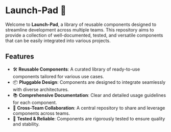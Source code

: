 # Launch-Pad 🚀

Welcome to **Launch-Pad**, a library of reusable components designed to streamline development across multiple teams. This repository aims to provide a collection of well-documented, tested, and versatile components that can be easily integrated into various projects.

## Features  
- 🛠 **Reusable Components**: A curated library of ready-to-use components tailored for various use cases.  
- 📦 **Pluggable Design**: Components are designed to integrate seamlessly with diverse architectures.  
- 📚 **Comprehensive Documentation**: Clear and detailed usage guidelines for each component.  
- 🌟 **Cross-Team Collaboration**: A central repository to share and leverage components across teams.  
- 🧪 **Tested & Reliable**: Components are rigorously tested to ensure quality and stability.  
